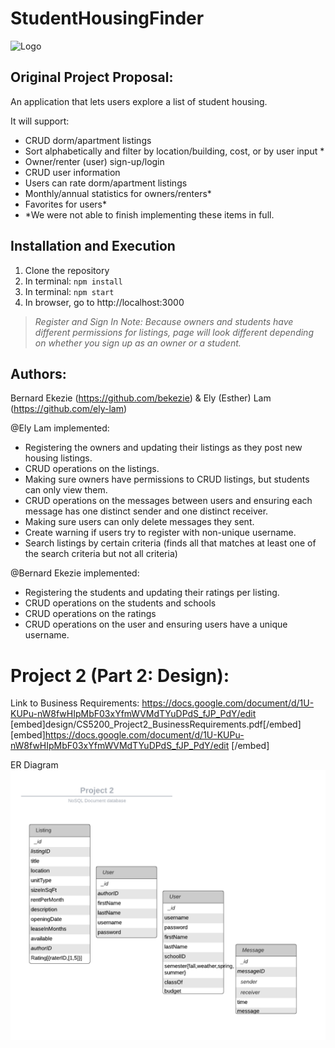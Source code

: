 # StudentHousingFinder

![Logo](screenshots/SH.png)

## Original Project Proposal:

An application that lets users explore a list of student housing.

It will support:

- CRUD dorm/apartment listings
- Sort alphabetically and filter by location/building, cost, or by user input \*
- Owner/renter (user) sign-up/login
- CRUD user information
- Users can rate dorm/apartment listings
- Monthly/annual statistics for owners/renters\*
- Favorites for users\*
- \*We were not able to finish implementing these items in full.

## Installation and Execution

1. Clone the repository
2. In terminal: `npm install`
3. In terminal: `npm start`
4. In browser, go to http://localhost:3000

> _Register and Sign In Note:
> Because owners and students have different permissions for listings, page will look different depending on whether you sign up as an owner or a student._

## Authors:

Bernard Ekezie (https://github.com/bekezie) & Ely (Esther) Lam (https://github.com/ely-lam)

@Ely Lam implemented:

- Registering the owners and updating their listings as they post new housing listings.
- CRUD operations on the listings.
- Making sure owners have permissions to CRUD listings, but students can only view them.
- CRUD operations on the messages between users and ensuring each message has one distinct sender and one distinct receiver.
- Making sure users can only delete messages they sent.
- Create warning if users try to register with non-unique username.
- Search listings by certain criteria (finds all that matches at least one of the search criteria but not all criteria)

@Bernard Ekezie implemented:

- Registering the students and updating their ratings per listing.
- CRUD operations on the students and schools
- CRUD operations on the ratings
- CRUD operations on the user and ensuring users have a unique username.

# Project 2 (Part 2: Design):

Link to Business Requirements: https://docs.google.com/document/d/1U-KUPu-nW8fwHIpMbF03xYfmWVMdTYuDPdS_fJP_PdY/edit
[embed]design/CS5200_Project2_BusinessRequirements.pdf[/embed]
[embed]https://docs.google.com/document/d/1U-KUPu-nW8fwHIpMbF03xYfmWVMdTYuDPdS_fJP_PdY/edit [/embed]

ER Diagram
![Logo](screenshots/Project2-DBMS-ERD.png)
